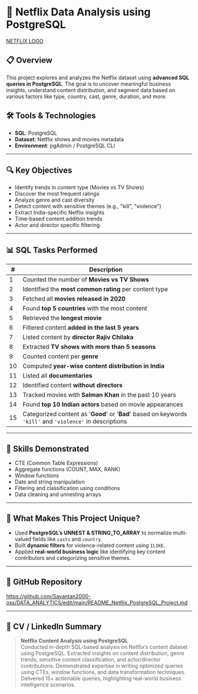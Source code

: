 
# 📁 Netflix Data Analysis using PostgreSQL
[NETFLIX LOGO]()
## 📋 Overview
This project explores and analyzes the Netflix dataset using **advanced SQL queries in PostgreSQL**. The goal is to uncover meaningful business insights, understand content distribution, and segment data based on various factors like type, country, cast, genre, duration, and more.

## 🛠️ Tools & Technologies
- **SQL**: PostgreSQL
- **Dataset**: Netflix shows and movies metadata
- **Environment**: pgAdmin / PostgreSQL CLI

---

## 🔍 Key Objectives
- Identify trends in content type (Movies vs TV Shows)
- Discover the most frequent ratings
- Analyze genre and cast diversity
- Detect content with sensitive themes (e.g., "kill", "violence")
- Extract India-specific Netflix insights
- Time-based content addition trends
- Actor and director specific filtering

---

## 📊 SQL Tasks Performed

| # | Description |
|--|-------------|
| 1 | Counted the number of **Movies vs TV Shows** |
| 2 | Identified the **most common rating** per content type |
| 3 | Fetched all **movies released in 2020** |
| 4 | Found **top 5 countries** with the most content |
| 5 | Retrieved the **longest movie** |
| 6 | Filtered content **added in the last 5 years** |
| 7 | Listed content by **director Rajiv Chilaka** |
| 8 | Extracted **TV shows with more than 5 seasons** |
| 9 | Counted content per **genre** |
| 10 | Computed **year-wise content distribution in India** |
| 11 | Listed all **documentaries** |
| 12 | Identified content **without directors** |
| 13 | Tracked movies with **Salman Khan** in the past 10 years |
| 14 | Found **top 10 Indian actors** based on movie appearances |
| 15 | Categorized content as '**Good**' or '**Bad**' based on keywords `'kill'` and `'violence'` in descriptions |

---

## 🧠 Skills Demonstrated
- CTE (Common Table Expressions)
- Aggregate functions (COUNT, MAX, RANK)
- Window functions
- Date and string manipulation
- Filtering and classification using conditions
- Data cleaning and unnesting arrays

---

## 📌 What Makes This Project Unique?
- Used **PostgreSQL’s UNNEST & STRING_TO_ARRAY** to normalize multi-valued fields like `casts` and `country`.
- Built **dynamic filters** for violence-related content using `ILIKE`.
- Applied **real-world business logic** like identifying key content contributors and categorizing sensitive themes.

---

## 🔗 GitHub Repository
https://github.com/Sayantan2000-oss/DATA_ANALYTICS/edit/main/README_Netflix_PostgreSQL_Project.md

---

## 📄 CV / LinkedIn Summary

> **Netflix Content Analysis using PostgreSQL**  
> Conducted in-depth SQL-based analysis on Netflix’s content dataset using PostgreSQL. Extracted insights on content distribution, genre trends, sensitive content classification, and actor/director contributions. Demonstrated expertise in writing optimized queries using CTEs, window functions, and data transformation techniques. Delivered 15+ actionable queries, highlighting real-world business intelligence scenarios.
